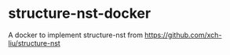 # structure-nst-docker
A docker to implement  structure-nst from https://github.com/xch-liu/structure-nst

